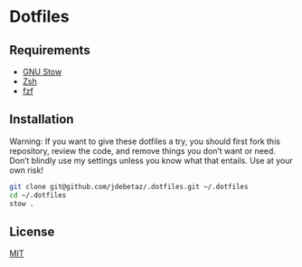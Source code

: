 <!-- markdownlint-configure-file {
  "MD013": {
    "code_blocks": false,
    "tables": false
  },
  "MD033": false,
  "MD041": false
} -->

# Dotfiles

## Requirements

- [GNU Stow](https://www.gnu.org/software/stow/)
- [Zsh](https://www.zsh.org/)
- [fzf](https://github.com/junegunn/fzf)

## Installation

Warning: If you want to give these dotfiles a try, you should first fork this repository, review the code, and remove things you don’t want or need. Don’t blindly use my settings unless you know what that entails. Use at your own risk!

```sh
git clone git@github.com/jdebetaz/.dotfiles.git ~/.dotfiles
cd ~/.dotfiles
stow .
```

## License

[MIT](LICENSE)

